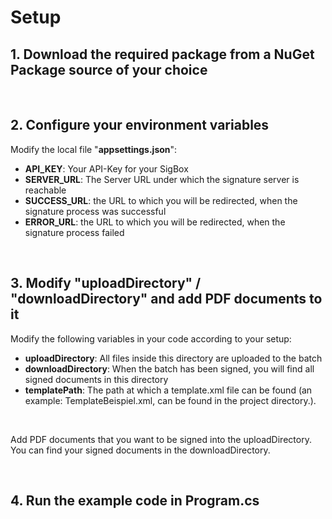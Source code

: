 # Setup
## 1. Download the required package from a NuGet Package source of your choice

<br/>

## 2. Configure your environment variables

Modify the local file "**appsettings.json**":
- **API_KEY**: Your API-Key for your SigBox
- **SERVER_URL**: The Server URL under which the signature server is reachable
- **SUCCESS_URL**: the URL to which you will be redirected, when the signature process was successful
- **ERROR_URL**: the URL to which you will be redirected, when the signature process failed

<br/>

## 3. Modify "uploadDirectory" / "downloadDirectory" and add PDF documents to it
Modify the following variables in your code according to your setup:

- **uploadDirectory**: All files inside this directory are uploaded to the batch
- **downloadDirectory**: When the batch has been signed, you will find all signed documents in this directory
- **templatePath**: The path at which a template.xml file can be found (an example: TemplateBeispiel.xml, can be found in the project directory.).

<br/>

Add PDF documents that you want to be signed into the uploadDirectory. You can find your signed documents in the downloadDirectory.

<br/>

## 4. Run the example code in Program.cs